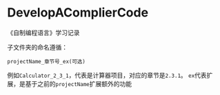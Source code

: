 # DevelopAComplierCode
 《自制编程语言》学习记录



子文件夹的命名遵循：
```
projectName_章节号_ex(可选)
```
例如`Calculator_2_3_1`，代表是计算器项目，对应的章节是`2.3.1`。
`ex`代表扩展，是基于之前的`projectName`扩展额外的功能
